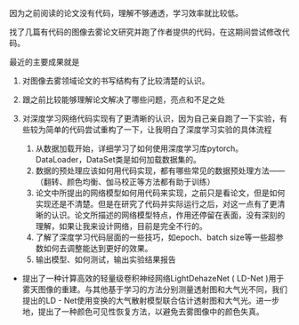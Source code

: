 因为之前阅读的论文没有代码，理解不够通透，学习效率就比较低。

找了几篇有代码的图像去雾论文研究并跑了作者提供的代码，在这期间尝试修改代码。

最近的主要成果就是

1. 对图像去雾领域论文的书写结构有了比较清楚的认识。

2. 跟之前比较能够理解论文解决了哪些问题，亮点和不足之处

3. 对深度学习网络代码实现有了更清晰的认识，因为自己亲自跑了一下实验，有些较为简单的代码尝试重构了一下，让我明白了深度学习实验的具体流程

   1. 从数据加载开始，详细学习了如何使用深度学习库pytorch。DataLoader，DataSet类是如何加载数据集的。
   2. 数据的预处理应该如何用代码实现，都有哪些常见的数据预处理方法——（翻转、颜色均衡、伽马校正等方法都有助于训练）
   3. 论文中所提出的网络模型如何用代码来实现，之前只是看论文，但是如何实现还是不清楚。但是在研究了代码并实际运行之后，对这一点有了更清晰的认识。论文所描述的网络模型特点，作用还停留在表面，没有深刻的理解，如果让我来设计网络，目前是完全不行的。
   4. 了解了深度学习代码层面的一些技巧，如epoch、batch size等一些超参数如何去调整能达到更好的效果。
   5. 输出模型、如何测试，输出实验结果报告
   
   

* 提出了一种计算高效的轻量级卷积神经网络LightDehazeNet ( LD-Net )用于雾天图像的重建。与其他基于学习的方法分别测量透射图和大气光不同，我们提出的LD - Net使用变换的大气散射模型联合估计透射图和大气光。进一步地，提出了一种颜色可见性恢复方法，以避免去雾图像中的颜色失真。
